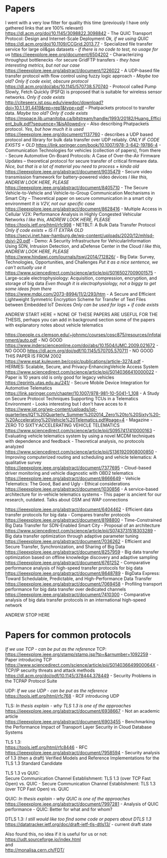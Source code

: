 # Papers

I went with a very low filter for quality this time (previously I have only gathered links that are 100% relevant) 
https://dl.acm.org/doi/10.1145/3098822.3098842 - The QUIC Transport Protocol: Design and Internet-Scale Deployment  *Ok, if we using QUIC*
https://dl.acm.org/doi/10.1109/CCGrid.2013.77 - Specialized file transfer service for large oil&gas datasets  - *if there is no code to test, no usage for us*
https://ieeexplore.ieee.org/document/6504202 - Characterizing throughput bottlenecks -for secure GridFTP transfers - *they have interesting metrics, but not our case*
https://ieeexplore.ieee.org/abstract/document/1226022 - A UDP-based file transfer protocol with flow control using fuzzy logic approach - *Maybe too old? Only if code exist, obscure protocol*  
https://dl.acm.org/doi/abs/10.1145/570738.570740 - Protocol called Pump Slowly, Fetch Quickly (PSFQ) is proposed that is suitable for wireless sensor networks. *Only if code exists*  
http://citeseerx.ist.psu.edu/viewdoc/download?doi=10.1.1.91.4419&rep=rep1&type=pdf – Phatpackets protocol to transfer data. *Maybe too old? Only if code exists*
https://mspace.lib.umanitoba.ca/bitstream/handle/1993/20182/Huang_Efficient_bulk.pdf?sequence=1&isAllowed=y – Also describing Phatpackets protocol. *Yes, but how much it is used*
https://ieeexplore.ieee.org/document/1137760 - describes a UDP based protocol and library for bulk data transfer over UDP reliably. *ONLY IF CODE EXISTS + OLD*
https://link.springer.com/book/10.1007/978-3-642-19786-4 - Communication Technologies for vehicles (collection of papers), from there - Secure Automotive On-Board Protocols: A Case of Over-the-Air Firmware Updates – theoretical protocol for secure transfer of critical firmware data.  *Nice, but that is a lot of material you need to process + kinda old*
https://ieeexplore.ieee.org/abstract/document/9035479 - Secure video transmission framework for battery-powered video devices  *I like this, ANDREW LOOK HERE, PLEASE*
https://ieeexplore.ieee.org/abstract/document/8405710 - The Secure Vehicle-to-Vehicle and Vehicle-to-Group Communication Mechanisms in Smart City – Theoretical paper on secure communication in a smart city environment  *It is V2V, not our specific case*
https://ieeexplore.ieee.org/abstract/document/8628416 - Multiple Access in Cellular V2X: Performance Analysis in Highly Congested Vehicular Networks *I like this, ANDREW LOOK HERE, PLEASE*
https://tools.ietf.org/html/rfc998 - NETBLT: A Bulk Data Transfer Protocol *Only if code exists + IS IT EXTRA OLD*  
https://secvi.inet.haw-hamburg.de/wp-content/uploads/2020/12/mhlsd-dsivi-20.pdf - Demo: A Security Infrastructure for VehicularInformation Using SDN, Intrusion Detection, and aDefense Center in the Cloud  *I like this, ANDREW LOOK HERE, PLEASE*
https://www.hindawi.com/journals/tswj/2014/712826/ - Big Data: Survey, Technologies, Opportunities, and Challenges  *Put it as a nice sentence, we can't actually use it*
https://www.sciencedirect.com/science/article/pii/S0165027009001575 - Large-scale electrophysiology: Acquisition, compression, encryption, and storage of big data *Even though it is electrophysiology, not a biggy to get some ideas from there*  
https://www.mdpi.com/2073-8994/11/2/293/htm - A Secure and Efficient Lightweight Symmetric Encryption Scheme for Transfer of Text Files between Embedded IoT Devices *Only can be used for logs + if code exists*  

ANDREW START HERE = NONE OF THESE PAPERS ARE USEFUL FOR THE THESIS, perhaps you can add in background section some of the papers with explanatory notes about vehicle telematics

https://people.cs.clemson.edu/~johnmc/courses/cpsc875/resources/infotainment/auto.pdf - NO GOOD
https://www.inderscienceonline.com/doi/abs/10.1504/IJMC.2009.021672 - NO GOOD
https://dl.acm.org/doi/pdf/10.1145/570705.570711 - NO GOOD THIS PAPER IS FROM 2002  
https://www.esat.kuleuven.be/cosic/publications/article-3274.pdf - HERMES: Scalable, Secure, and Privacy-EnhancingVehicle Access System  
https://www.sciencedirect.com/science/article/pii/S0140366410000022 - Paper is 10 years old is only good for legacy vehicles
https://eprints.utas.edu.au/241/ - Secure Mobile Device Integration for Automotive Telematics  
https://link.springer.com/chapter/10.1007/978-981-10-5041-1_108 - A Study on Secure Protocol Techniques Supporting TCUs in a Telematics Environment - Looks interesting but I don't have acces to it  
https://www.iqt.org/wp-content/uploads/iqt-quarterlies/IQT%20Quarterly_Summer%202014_Zero%20to%20Sixty%20-%20Accelerating%20Vehicle%20Telematics.pdf#page=4 - Magazine - ZERO TO SIXTY:ACCELERATING VEHICLE TELEMATICS  
https://www.sciencedirect.com/science/article/pii/S0957417410000163 - Evaluating vehicle telematics system by using a novel MCDM techniques with dependence and feedback - Theoretical analysis, no protocols analyzed  
https://www.sciencedirect.com/science/article/pii/S1361920908000850 - Improving computerized routing and scheduling and vehicle telematics: A qualitative survey  
https://ieeexplore.ieee.org/abstract/document/7377695 - Cloud-based driver monitoring and vehicle diagnostic with OBD2 telematics  
https://ieeexplore.ieee.org/abstract/document/8666649 - Vehicle Telematics: The Good, Bad and Ugly - Ethical considerations  
https://ieeexplore.ieee.org/abstract/document/1030856 - A service-based architecture for in-vehicle telematics systems - This paper is ancient for our research, outdated. Talks about GSM and WAP connections  

https://ieeexplore.ieee.org/abstract/document/6404462 - Efficient data transfer protocols for big data - Compares transfer protocols  
https://ieeexplore.ieee.org/abstract/document/8198800 - Time-Constrained Big Data Transfer for SDN-Enabled Smart City - Proposal of an architecture  
https://www.sciencedirect.com/science/article/pii/S0743731518303289 - Big data transfer optimization through adaptive parameter tuning  
https://ieeexplore.ieee.org/abstract/document/7036262 - Efficient and Secure Transfer, Synchronization, and Sharing of Big Data  
https://ieeexplore.ieee.org/abstract/document/8257959 - Big data transfer optimization based on offline knowledge discovery and adaptive sampling  
https://ieeexplore.ieee.org/abstract/document/6761252 - Comparative performance analysis of high-speed transfer protocols for big data  
https://ieeexplore.ieee.org/abstract/document/8648789 - BigData Express: Toward Schedulable, Predictable, and High-Performance Data Transfer  
https://ieeexplore.ieee.org/abstract/document/7069458 - Profiling transport performance for big data transfer over dedicated channels  
https://ieeexplore.ieee.org/abstract/document/7410300 - Comparative analysis of big data transfer protocols in an international high-speed network  

ANDREW STOP HERE

# Papers for common protocols
*If we use TCP - can be put as the reference*
TCP:  
https://ieeexplore.ieee.org/stamp/stamp.jsp?tp=&arnumber=1092259 - Paper introducing TCP  
https://www.sciencedirect.com/science/article/pii/S014036649900064X - TCP/IP security threats and attack methods  
https://dl.acm.org/doi/pdf/10.1145/378444.378449 - Security Problems in the TCPAP Protocol Suite  

UDP:  *If we use UDP - can be put as the reference*
https://tools.ietf.org/html/rfc768 - RCF introducing UDP  

TLS:  *In thesis explain - why TLS 1.3 is one of the approaches*
https://ieeexplore.ieee.org/abstract/document/6938667 - Not an academic article  
https://ieeexplore.ieee.org/abstract/document/6903455 - Benchmarking the Performance Impact of Transport Layer Security in Cloud Database Systems  

TLS 1.3:  
https://tools.ietf.org/html/rfc8446 - RFC  
https://ieeexplore.ieee.org/abstract/document/7958594 - Security analysis of 1.3 (then a draft) Verified Models and Reference Implementations for the TLS 1.3 Standard Candidate  

TLS 1.3 vs QUIC:  
Secure Communication Channel Establishment: TLS 1.3 (over TCP Fast Open) vs. QUIC - Secure Communication Channel Establishment: TLS 1.3 (over TCP Fast Open) vs. QUIC  

QUIC:  *In thesis explain - why QUIC is one of the approaches*
https://ieeexplore.ieee.org/abstract/document/7997281 - Analysis of QUIC performance - QUIC: Better for what and for whom?  

DTLS 1.3:  *I still would like too find some code or papers about DTLS 1.3*
https://datatracker.ietf.org/doc/draft-ietf-tls-dtls13/ - current draft state  


Also found this, no idea if it is useful for us or not:  
https://udt.sourceforge.io/index.html  
and  
http://monalisa.cern.ch/FDT/  
